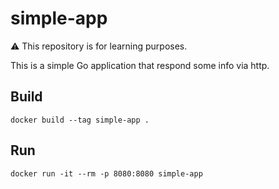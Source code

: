 # simple-app

:warning: This repository is for learning purposes.

This is a simple Go application that respond some info via http.

## Build
```
docker build --tag simple-app .
```

## Run
```
docker run -it --rm -p 8080:8080 simple-app
```
